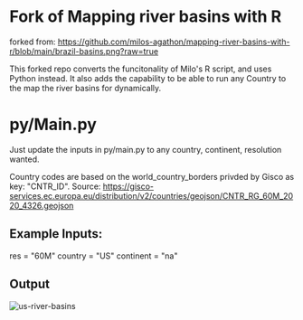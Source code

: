 # Fork of Mapping river basins with R
forked from: https://github.com/milos-agathon/mapping-river-basins-with-r/blob/main/brazil-basins.png?raw=true

This forked repo converts the funcitonality of Milo's R script, and uses Python instead. It also adds the capability to be able to run any Country to the map the river basins for dynamically.

# py/Main.py
Just update the inputs in py/main.py to any country, continent, resolution wanted.

Country codes are based on the world_country_borders privded by Gisco as key: "CNTR_ID". 
Source: https://gisco-services.ec.europa.eu/distribution/v2/countries/geojson/CNTR_RG_60M_2020_4326.geojson

## Example Inputs:
res = "60M"
country = "US"
continent = "na" 

## Output
![us-river-basins](https://github.com/mylesmc123/mapping-river-basins-with-r-and-python/assets/64209352/0a9b43ec-e205-4424-b408-a2f315a4ec5e)
